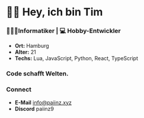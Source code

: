 # 👋🏼 Hey, ich bin Tim

### 🧑🏼‍💻Informatiker | 💻 Hobby-Entwickler
- **Ort:** Hamburg
- **Alter:** 21
- **Techs:** Lua, JavaScript, Python, React, TypeScript
### **Code schafft Welten.**

### Connect
- **E-Mail** info@paiinz.xyz
- **Discord** paiinz9
